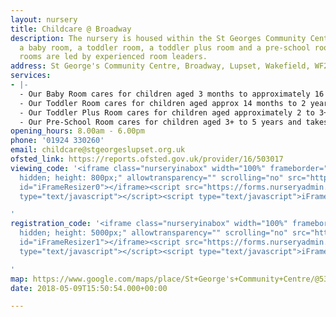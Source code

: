```yaml
---
layout: nursery
title: Childcare @ Broadway
description: The nursery is housed within the St Georges Community Centre and has
  a baby room, a toddler room, a toddler plus room and a pre-school room. All our
  rooms are led by experienced room leaders.
address: St George's Community Centre, Broadway, Lupset, Wakefield, WF2 8AA
services:
- |-
  - Our Baby Room cares for children aged 3 months to approximately 16 months and can take a maximum of 9 babies.
  - Our Toddler Room cares for children aged approx 14 months to 2 years of age and takes a maximum of 9 children
  - Our Toddler Plus Room cares for children aged approximately 2 to 3+ and takes a maximum of 24 children
  - Our Pre-School Room cares for children aged 3+ to 5 years and takes a maximum of 24 children
opening_hours: 8.00am - 6.00pm
phone: '01924 330260'
email: childcare@stgeorgeslupset.org.uk
ofsted_link: https://reports.ofsted.gov.uk/provider/16/503017
viewing_code: '<iframe class="nurseryinabox" width="100%" frameborder="0" style="overflow:
  hidden; height: 800px;" allowtransparency="" scrolling="no" src="https://forms.nurseryadmin.com/gen-nursery-visit/nursery-visit-ccaregeo.php"
  id="iFrameResizer0"></iframe><script src="https://forms.nurseryadmin.com/js/iframeResizer.min.js"
  type="text/javascript"></script><script type="text/javascript">iFrameResize({enablePublicMethods:true});</script>

'
registration_code: '<iframe class="nurseryinabox" width="100%" frameborder="0" style="overflow:
  hidden; height: 5000px;" allowtransparency="" scrolling="no" src="https://forms.nurseryadmin.com/gen-register-child/register-child-ccaregeo.php"
  id="iFrameResizer1"></iframe><script src="https://forms.nurseryadmin.com/js/iframeResizer.min.js"
  type="text/javascript"></script><script type="text/javascript">iFrameResize({enablePublicMethods:true});</script>

'
map: https://www.google.com/maps/place/St+George's+Community+Centre/@53.6709726,-1.538684,17z/data=!3m1!4b1!4m5!3m4!1s0x487966ce5e9786c3:0xe481f7a560b8b6c4!8m2!3d53.6709726!4d-1.5364953
date: 2018-05-09T15:50:54.000+00:00

---
```

